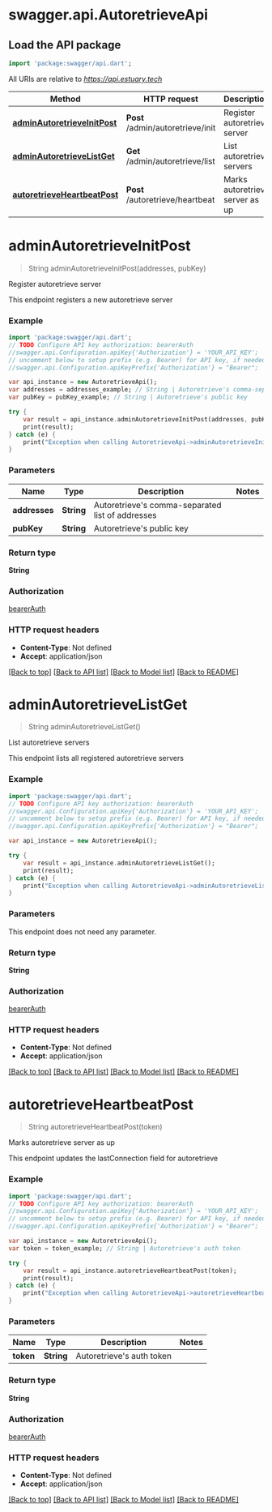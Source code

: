# swagger.api.AutoretrieveApi

## Load the API package
```dart
import 'package:swagger/api.dart';
```

All URIs are relative to *https://api.estuary.tech*

Method | HTTP request | Description
------------- | ------------- | -------------
[**adminAutoretrieveInitPost**](AutoretrieveApi.md#adminAutoretrieveInitPost) | **Post** /admin/autoretrieve/init | Register autoretrieve server
[**adminAutoretrieveListGet**](AutoretrieveApi.md#adminAutoretrieveListGet) | **Get** /admin/autoretrieve/list | List autoretrieve servers
[**autoretrieveHeartbeatPost**](AutoretrieveApi.md#autoretrieveHeartbeatPost) | **Post** /autoretrieve/heartbeat | Marks autoretrieve server as up


# **adminAutoretrieveInitPost**
> String adminAutoretrieveInitPost(addresses, pubKey)

Register autoretrieve server

This endpoint registers a new autoretrieve server

### Example 
```dart
import 'package:swagger/api.dart';
// TODO Configure API key authorization: bearerAuth
//swagger.api.Configuration.apiKey{'Authorization'} = 'YOUR_API_KEY';
// uncomment below to setup prefix (e.g. Bearer) for API key, if needed
//swagger.api.Configuration.apiKeyPrefix{'Authorization'} = "Bearer";

var api_instance = new AutoretrieveApi();
var addresses = addresses_example; // String | Autoretrieve's comma-separated list of addresses
var pubKey = pubKey_example; // String | Autoretrieve's public key

try { 
    var result = api_instance.adminAutoretrieveInitPost(addresses, pubKey);
    print(result);
} catch (e) {
    print("Exception when calling AutoretrieveApi->adminAutoretrieveInitPost: $e\n");
}
```

### Parameters

Name | Type | Description  | Notes
------------- | ------------- | ------------- | -------------
 **addresses** | **String**| Autoretrieve&#39;s comma-separated list of addresses | 
 **pubKey** | **String**| Autoretrieve&#39;s public key | 

### Return type

**String**

### Authorization

[bearerAuth](../README.md#bearerAuth)

### HTTP request headers

 - **Content-Type**: Not defined
 - **Accept**: application/json

[[Back to top]](#) [[Back to API list]](../README.md#documentation-for-api-endpoints) [[Back to Model list]](../README.md#documentation-for-models) [[Back to README]](../README.md)

# **adminAutoretrieveListGet**
> String adminAutoretrieveListGet()

List autoretrieve servers

This endpoint lists all registered autoretrieve servers

### Example 
```dart
import 'package:swagger/api.dart';
// TODO Configure API key authorization: bearerAuth
//swagger.api.Configuration.apiKey{'Authorization'} = 'YOUR_API_KEY';
// uncomment below to setup prefix (e.g. Bearer) for API key, if needed
//swagger.api.Configuration.apiKeyPrefix{'Authorization'} = "Bearer";

var api_instance = new AutoretrieveApi();

try { 
    var result = api_instance.adminAutoretrieveListGet();
    print(result);
} catch (e) {
    print("Exception when calling AutoretrieveApi->adminAutoretrieveListGet: $e\n");
}
```

### Parameters
This endpoint does not need any parameter.

### Return type

**String**

### Authorization

[bearerAuth](../README.md#bearerAuth)

### HTTP request headers

 - **Content-Type**: Not defined
 - **Accept**: application/json

[[Back to top]](#) [[Back to API list]](../README.md#documentation-for-api-endpoints) [[Back to Model list]](../README.md#documentation-for-models) [[Back to README]](../README.md)

# **autoretrieveHeartbeatPost**
> String autoretrieveHeartbeatPost(token)

Marks autoretrieve server as up

This endpoint updates the lastConnection field for autoretrieve

### Example 
```dart
import 'package:swagger/api.dart';
// TODO Configure API key authorization: bearerAuth
//swagger.api.Configuration.apiKey{'Authorization'} = 'YOUR_API_KEY';
// uncomment below to setup prefix (e.g. Bearer) for API key, if needed
//swagger.api.Configuration.apiKeyPrefix{'Authorization'} = "Bearer";

var api_instance = new AutoretrieveApi();
var token = token_example; // String | Autoretrieve's auth token

try { 
    var result = api_instance.autoretrieveHeartbeatPost(token);
    print(result);
} catch (e) {
    print("Exception when calling AutoretrieveApi->autoretrieveHeartbeatPost: $e\n");
}
```

### Parameters

Name | Type | Description  | Notes
------------- | ------------- | ------------- | -------------
 **token** | **String**| Autoretrieve&#39;s auth token | 

### Return type

**String**

### Authorization

[bearerAuth](../README.md#bearerAuth)

### HTTP request headers

 - **Content-Type**: Not defined
 - **Accept**: application/json

[[Back to top]](#) [[Back to API list]](../README.md#documentation-for-api-endpoints) [[Back to Model list]](../README.md#documentation-for-models) [[Back to README]](../README.md)

